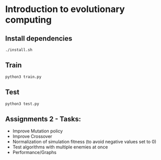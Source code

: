 # Introduction to evolutionary computing

## Install dependencies

```
./install.sh
```

## Train

```
python3 train.py
```

## Test

```
python3 test.py
```

## Assignments 2 - Tasks:

- Improve Mutation policy
- Improve Crossover
- Normalization of simulation fitness (to avoid negative values set to 0)
- Test algorithms with multiple enemies at once
- Performance/Graphs



